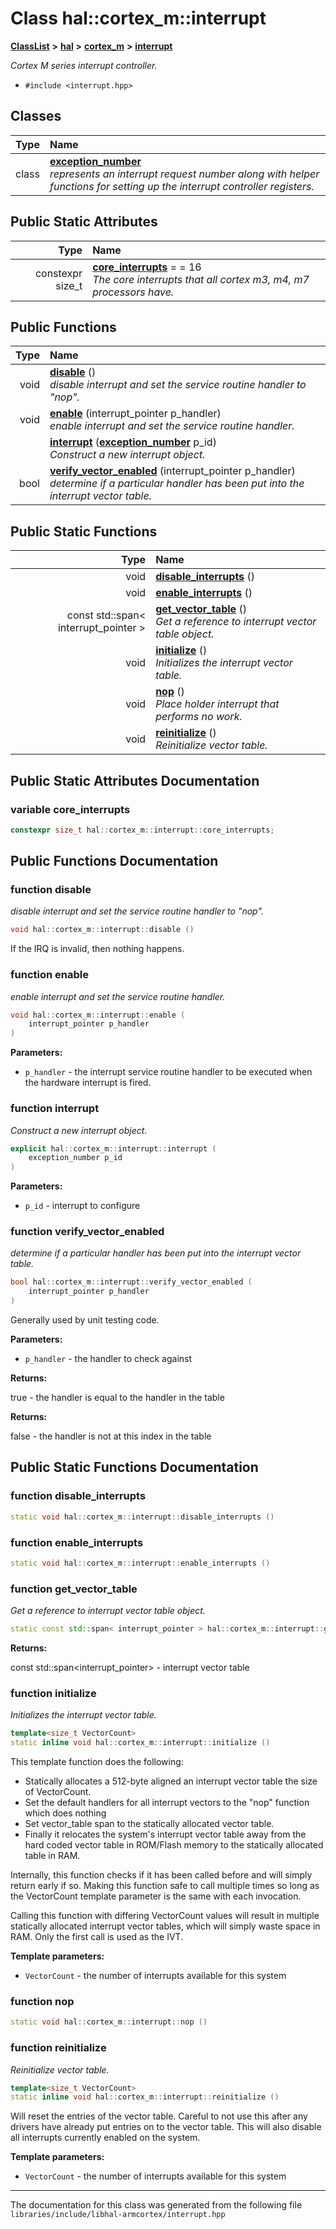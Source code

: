 

# Class hal::cortex\_m::interrupt



[**ClassList**](annotated.md) **>** [**hal**](namespacehal.md) **>** [**cortex\_m**](namespacehal_1_1cortex__m.md) **>** [**interrupt**](classhal_1_1cortex__m_1_1interrupt.md)



_Cortex M series interrupt controller._ 

* `#include <interrupt.hpp>`















## Classes

| Type | Name |
| ---: | :--- |
| class | [**exception\_number**](classhal_1_1cortex__m_1_1interrupt_1_1exception__number.md) <br>_represents an interrupt request number along with helper functions for setting up the interrupt controller registers._  |








## Public Static Attributes

| Type | Name |
| ---: | :--- |
|  constexpr size\_t | [**core\_interrupts**](#variable-core_interrupts)   = = 16<br>_The core interrupts that all cortex m3, m4, m7 processors have._  |














## Public Functions

| Type | Name |
| ---: | :--- |
|  void | [**disable**](#function-disable) () <br>_disable interrupt and set the service routine handler to "nop"._  |
|  void | [**enable**](#function-enable) (interrupt\_pointer p\_handler) <br>_enable interrupt and set the service routine handler._  |
|   | [**interrupt**](#function-interrupt) ([**exception\_number**](classhal_1_1cortex__m_1_1interrupt_1_1exception__number.md) p\_id) <br>_Construct a new interrupt object._  |
|  bool | [**verify\_vector\_enabled**](#function-verify_vector_enabled) (interrupt\_pointer p\_handler) <br>_determine if a particular handler has been put into the interrupt vector table._  |


## Public Static Functions

| Type | Name |
| ---: | :--- |
|  void | [**disable\_interrupts**](#function-disable_interrupts) () <br> |
|  void | [**enable\_interrupts**](#function-enable_interrupts) () <br> |
|  const std::span&lt; interrupt\_pointer &gt; | [**get\_vector\_table**](#function-get_vector_table) () <br>_Get a reference to interrupt vector table object._  |
|  void | [**initialize**](#function-initialize) () <br>_Initializes the interrupt vector table._  |
|  void | [**nop**](#function-nop) () <br>_Place holder interrupt that performs no work._  |
|  void | [**reinitialize**](#function-reinitialize) () <br>_Reinitialize vector table._  |


























## Public Static Attributes Documentation




### variable core\_interrupts 

```C++
constexpr size_t hal::cortex_m::interrupt::core_interrupts;
```



## Public Functions Documentation




### function disable 

_disable interrupt and set the service routine handler to "nop"._ 
```C++
void hal::cortex_m::interrupt::disable () 
```



If the IRQ is invalid, then nothing happens. 


        



### function enable 

_enable interrupt and set the service routine handler._ 
```C++
void hal::cortex_m::interrupt::enable (
    interrupt_pointer p_handler
) 
```





**Parameters:**


* `p_handler` - the interrupt service routine handler to be executed when the hardware interrupt is fired. 




        



### function interrupt 

_Construct a new interrupt object._ 
```C++
explicit hal::cortex_m::interrupt::interrupt (
    exception_number p_id
) 
```





**Parameters:**


* `p_id` - interrupt to configure 




        



### function verify\_vector\_enabled 

_determine if a particular handler has been put into the interrupt vector table._ 
```C++
bool hal::cortex_m::interrupt::verify_vector_enabled (
    interrupt_pointer p_handler
) 
```



Generally used by unit testing code.




**Parameters:**


* `p_handler` - the handler to check against 



**Returns:**

true - the handler is equal to the handler in the table 




**Returns:**

false - the handler is not at this index in the table 





        
## Public Static Functions Documentation




### function disable\_interrupts 

```C++
static void hal::cortex_m::interrupt::disable_interrupts () 
```






### function enable\_interrupts 

```C++
static void hal::cortex_m::interrupt::enable_interrupts () 
```






### function get\_vector\_table 

_Get a reference to interrupt vector table object._ 
```C++
static const std::span< interrupt_pointer > hal::cortex_m::interrupt::get_vector_table () 
```





**Returns:**

const std::span&lt;interrupt\_pointer&gt; - interrupt vector table 





        



### function initialize 

_Initializes the interrupt vector table._ 
```C++
template<size_t VectorCount>
static inline void hal::cortex_m::interrupt::initialize () 
```



This template function does the following:
* Statically allocates a 512-byte aligned an interrupt vector table the size of VectorCount.
* Set the default handlers for all interrupt vectors to the "nop" function which does nothing
* Set vector\_table span to the statically allocated vector table.
* Finally it relocates the system's interrupt vector table away from the hard coded vector table in ROM/Flash memory to the statically allocated table in RAM.




Internally, this function checks if it has been called before and will simply return early if so. Making this function safe to call multiple times so long as the VectorCount template parameter is the same with each invocation.


Calling this function with differing VectorCount values will result in multiple statically allocated interrupt vector tables, which will simply waste space in RAM. Only the first call is used as the IVT.




**Template parameters:**


* `VectorCount` - the number of interrupts available for this system 




        



### function nop 

```C++
static void hal::cortex_m::interrupt::nop () 
```






### function reinitialize 

_Reinitialize vector table._ 
```C++
template<size_t VectorCount>
static inline void hal::cortex_m::interrupt::reinitialize () 
```



Will reset the entries of the vector table. Careful to not use this after any drivers have already put entries on to the vector table. This will also disable all interrupts currently enabled on the system.




**Template parameters:**


* `VectorCount` - the number of interrupts available for this system 




        

------------------------------
The documentation for this class was generated from the following file `libraries/include/libhal-armcortex/interrupt.hpp`

